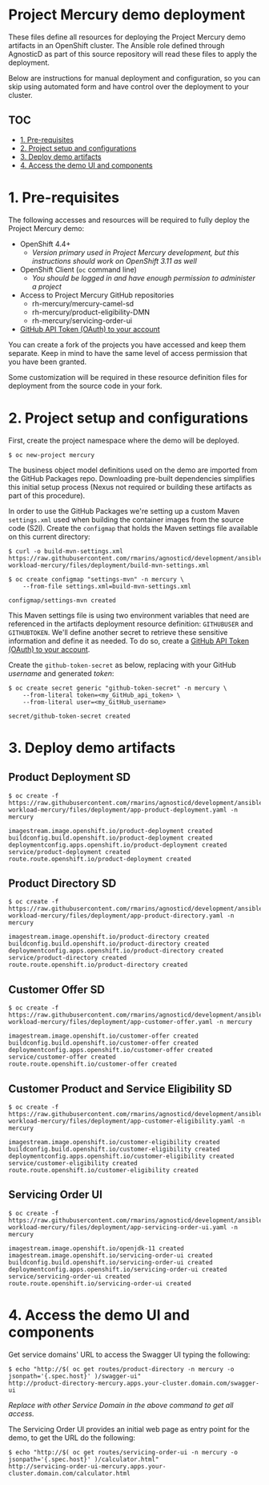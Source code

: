# Project Mercury demo deployment

These files define all resources for deploying the Project Mercury demo artifacts in an OpenShift cluster. The Ansible role defined through AgnosticD as part of this source repository will read these files to apply the deployment.

Below are instructions for manual deployment and configuration, so you can skip using automated form and have control over the deployment to your cluster.

## TOC

- [1. Pre-requisites](#1-pre-requisites)
- [2. Project setup and configurations](#2-project-setup-and-configurations)
- [3. Deploy demo artifacts](#3-deploy-demo-artifacts)
- [4. Access the demo UI and components](#4-access-the-demo-ui-and-components)

# 1. Pre-requisites

The following accesses and resources will be required to fully deploy the Project Mercury demo:
  * OpenShift 4.4+
    * _Version primary used in Project Mercury development, but this instructions should work on OpenShift 3.11 as well_
  * OpenShift Client (`oc` command line)
    * _You should be logged in and have enough permission to administer a project_
  * Access to Project Mercury GitHub repositories
    * rh-mercury/mercury-camel-sd
    * rh-mercury/product-eligibility-DMN
    * rh-mercury/servicing-order-ui
  * [GitHub API Token (OAuth) to your account](https://docs.github.com/en/github/authenticating-to-github/creating-a-personal-access-token)

You can create a fork of the projects you have accessed and keep them separate. Keep in mind to have the same level of access permission that you have been granted.

Some customization will be required in these resource definition files for deployment from the source code in your fork.

# 2. Project setup and configurations

First, create the project namespace where the demo will be deployed.

    $ oc new-project mercury


The business object model definitions used on the demo are imported from the GitHub Packages repo. Downloading pre-built dependencies simplifies this initial setup process (Nexus not required or building these artifacts as part of this procedure).

In order to use the GitHub Packages we're setting up a custom Maven `settings.xml` used when building the container images from the source code (S2I). Create the `configmap` that holds the Maven settings file available on this current directory:

    $ curl -o build-mvn-settings.xml https://raw.githubusercontent.com/rmarins/agnosticd/development/ansible/roles/ocp4-workload-mercury/files/deployment/build-mvn-settings.xml

    $ oc create configmap "settings-mvn" -n mercury \
        --from-file settings.xml=build-mvn-settings.xml

    configmap/settings-mvn created

This Maven settings file is using two environment variables that need are referenced in the artifacts deployment resource definition: `GITHUBUSER` and `GITHUBTOKEN`. We'll define another secret to retrieve these sensitive information and define it as needed. To do so, create a [GitHub API Token (OAuth) to your account](https://docs.github.com/en/github/authenticating-to-github/creating-a-personal-access-token).

Create the `github-token-secret` as below, replacing with your GitHub _username_ and generated _token_:

    $ oc create secret generic "github-token-secret" -n mercury \
        --from-literal token=<my_GitHub_api_token> \
        --from-literal user=<my_GitHub_username>

    secret/github-token-secret created

# 3. Deploy demo artifacts

## Product Deployment SD

    $ oc create -f https://raw.githubusercontent.com/rmarins/agnosticd/development/ansible/roles/ocp4-workload-mercury/files/deployment/app-product-deployment.yaml -n mercury

    imagestream.image.openshift.io/product-deployment created
    buildconfig.build.openshift.io/product-deployment created
    deploymentconfig.apps.openshift.io/product-deployment created
    service/product-deployment created
    route.route.openshift.io/product-deployment created

## Product Directory SD

    $ oc create -f https://raw.githubusercontent.com/rmarins/agnosticd/development/ansible/roles/ocp4-workload-mercury/files/deployment/app-product-directory.yaml -n mercury

    imagestream.image.openshift.io/product-directory created
    buildconfig.build.openshift.io/product-directory created
    deploymentconfig.apps.openshift.io/product-directory created
    service/product-directory created
    route.route.openshift.io/product-directory created

## Customer Offer SD

    $ oc create -f https://raw.githubusercontent.com/rmarins/agnosticd/development/ansible/roles/ocp4-workload-mercury/files/deployment/app-customer-offer.yaml -n mercury

    imagestream.image.openshift.io/customer-offer created
    buildconfig.build.openshift.io/customer-offer created
    deploymentconfig.apps.openshift.io/customer-offer created
    service/customer-offer created
    route.route.openshift.io/customer-offer created

## Customer Product and Service Eligibility SD

    $ oc create -f https://raw.githubusercontent.com/rmarins/agnosticd/development/ansible/roles/ocp4-workload-mercury/files/deployment/app-customer-eligibility.yaml -n mercury

    imagestream.image.openshift.io/customer-eligibility created
    buildconfig.build.openshift.io/customer-eligibility created
    deploymentconfig.apps.openshift.io/customer-eligibility created
    service/customer-eligibility created
    route.route.openshift.io/customer-eligibility created

## Servicing Order UI

    $ oc create -f https://raw.githubusercontent.com/rmarins/agnosticd/development/ansible/roles/ocp4-workload-mercury/files/deployment/app-servicing-order-ui.yaml -n mercury

    imagestream.image.openshift.io/openjdk-11 created
    imagestream.image.openshift.io/servicing-order-ui created
    buildconfig.build.openshift.io/servicing-order-ui created
    deploymentconfig.apps.openshift.io/servicing-order-ui created
    service/servicing-order-ui created
    route.route.openshift.io/servicing-order-ui created

# 4. Access the demo UI and components

Get service domains' URL to access the Swagger UI typing the following:

    $ echo "http://$( oc get routes/product-directory -n mercury -o jsonpath='{.spec.host}' )/swagger-ui"
    http://product-directory-mercury.apps.your-cluster.domain.com/swagger-ui

_Replace with other Service Domain in the above command to get all access._

The Servicing Order UI provides an initial web page as entry point for the demo, to get the URL do the following:

    $ echo "http://$( oc get routes/servicing-order-ui -n mercury -o jsonpath='{.spec.host}' )/calculator.html"
    http://servicing-order-ui-mercury.apps.your-cluster.domain.com/calculator.html

